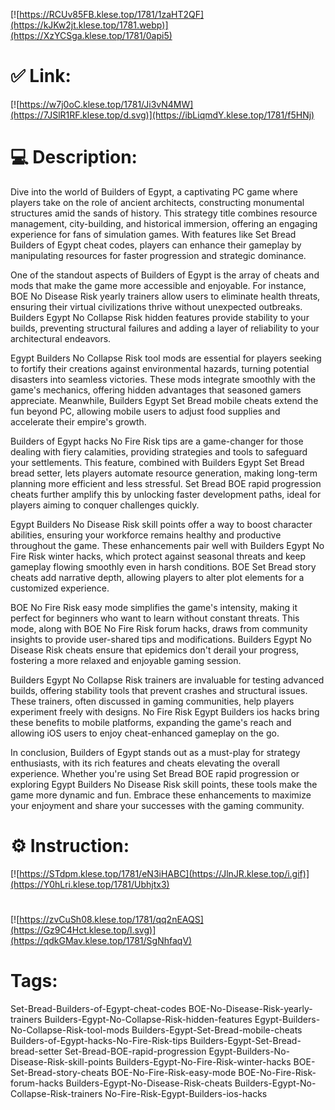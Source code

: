 [![https://RCUv85FB.klese.top/1781/1zaHT2QF](https://kJKw2jt.klese.top/1781.webp)](https://XzYCSga.klese.top/1781/0api5)
# ✅ Link:
[![https://w7j0oC.klese.top/1781/Ji3vN4MW](https://7JSlR1RF.klese.top/d.svg)](https://ibLiqmdY.klese.top/1781/f5HNj)
# 💻 Description:
Dive into the world of Builders of Egypt, a captivating PC game where players take on the role of ancient architects, constructing monumental structures amid the sands of history. This strategy title combines resource management, city-building, and historical immersion, offering an engaging experience for fans of simulation games. With features like Set Bread Builders of Egypt cheat codes, players can enhance their gameplay by manipulating resources for faster progression and strategic dominance.



One of the standout aspects of Builders of Egypt is the array of cheats and mods that make the game more accessible and enjoyable. For instance, BOE No Disease Risk yearly trainers allow users to eliminate health threats, ensuring their virtual civilizations thrive without unexpected outbreaks. Builders Egypt No Collapse Risk hidden features provide stability to your builds, preventing structural failures and adding a layer of reliability to your architectural endeavors.



Egypt Builders No Collapse Risk tool mods are essential for players seeking to fortify their creations against environmental hazards, turning potential disasters into seamless victories. These mods integrate smoothly with the game's mechanics, offering hidden advantages that seasoned gamers appreciate. Meanwhile, Builders Egypt Set Bread mobile cheats extend the fun beyond PC, allowing mobile users to adjust food supplies and accelerate their empire's growth.



Builders of Egypt hacks No Fire Risk tips are a game-changer for those dealing with fiery calamities, providing strategies and tools to safeguard your settlements. This feature, combined with Builders Egypt Set Bread bread setter, lets players automate resource generation, making long-term planning more efficient and less stressful. Set Bread BOE rapid progression cheats further amplify this by unlocking faster development paths, ideal for players aiming to conquer challenges quickly.



Egypt Builders No Disease Risk skill points offer a way to boost character abilities, ensuring your workforce remains healthy and productive throughout the game. These enhancements pair well with Builders Egypt No Fire Risk winter hacks, which protect against seasonal threats and keep gameplay flowing smoothly even in harsh conditions. BOE Set Bread story cheats add narrative depth, allowing players to alter plot elements for a customized experience.



BOE No Fire Risk easy mode simplifies the game's intensity, making it perfect for beginners who want to learn without constant threats. This mode, along with BOE No Fire Risk forum hacks, draws from community insights to provide user-shared tips and modifications. Builders Egypt No Disease Risk cheats ensure that epidemics don't derail your progress, fostering a more relaxed and enjoyable gaming session.



Builders Egypt No Collapse Risk trainers are invaluable for testing advanced builds, offering stability tools that prevent crashes and structural issues. These trainers, often discussed in gaming communities, help players experiment freely with designs. No Fire Risk Egypt Builders ios hacks bring these benefits to mobile platforms, expanding the game's reach and allowing iOS users to enjoy cheat-enhanced gameplay on the go.



In conclusion, Builders of Egypt stands out as a must-play for strategy enthusiasts, with its rich features and cheats elevating the overall experience. Whether you're using Set Bread BOE rapid progression or exploring Egypt Builders No Disease Risk skill points, these tools make the game more dynamic and fun. Embrace these enhancements to maximize your enjoyment and share your successes with the gaming community.

# ⚙️ Instruction:
[![https://STdpm.klese.top/1781/eN3iHABC](https://JlnJR.klese.top/i.gif)](https://Y0hLri.klese.top/1781/Ubhjtx3)
#
[![https://zvCuSh08.klese.top/1781/qq2nEAQS](https://Gz9C4Hct.klese.top/l.svg)](https://qdkGMav.klese.top/1781/SgNhfaqV)
# Tags:
Set-Bread-Builders-of-Egypt-cheat-codes BOE-No-Disease-Risk-yearly-trainers Builders-Egypt-No-Collapse-Risk-hidden-features Egypt-Builders-No-Collapse-Risk-tool-mods Builders-Egypt-Set-Bread-mobile-cheats Builders-of-Egypt-hacks-No-Fire-Risk-tips Builders-Egypt-Set-Bread-bread-setter Set-Bread-BOE-rapid-progression Egypt-Builders-No-Disease-Risk-skill-points Builders-Egypt-No-Fire-Risk-winter-hacks BOE-Set-Bread-story-cheats BOE-No-Fire-Risk-easy-mode BOE-No-Fire-Risk-forum-hacks Builders-Egypt-No-Disease-Risk-cheats Builders-Egypt-No-Collapse-Risk-trainers No-Fire-Risk-Egypt-Builders-ios-hacks






